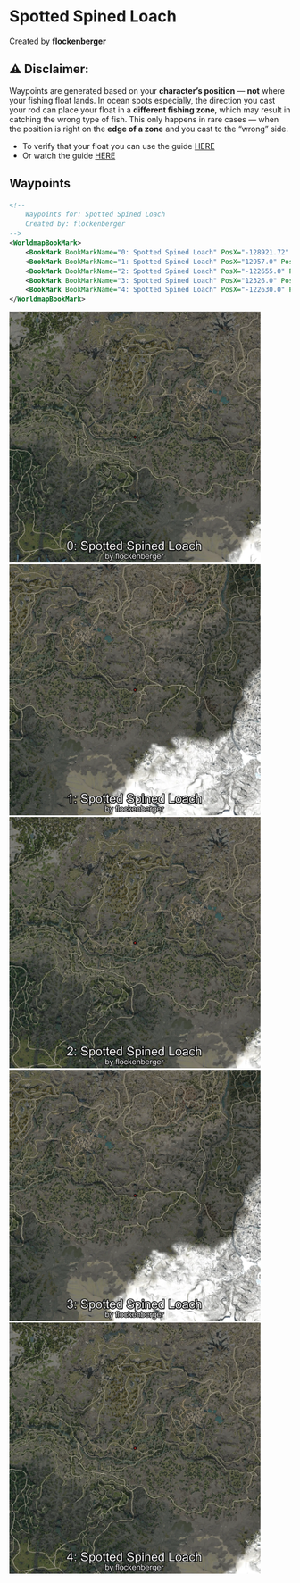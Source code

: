 # Spotted Spined Loach
Created by **flockenberger**

## ⚠️ Disclaimer:
Waypoints are generated based on your __**character’s position**__ — __not__ where your fishing float lands.
In ocean spots especially, the direction you cast your rod can place your float in a **different fishing zone**, which may result in catching the wrong type of fish.
This only happens in rare cases — when the position is right on the **edge of a zone** and you cast to the “wrong” side.

- To verify that your float you can use the guide [HERE](https://flockenberger.github.io/bdo-fish-position/)
- Or watch the guide [HERE](https://youtu.be/t-VXcRoNojk)

## Waypoints
```xml
<!--
    Waypoints for: Spotted Spined Loach
    Created by: flockenberger
-->
<WorldmapBookMark>
    <BookMark BookMarkName="0: Spotted Spined Loach" PosX="-128921.72" PosY="6476.598" PosZ="-456512.75" />
    <BookMark BookMarkName="1: Spotted Spined Loach" PosX="12957.0" PosY="16285.0" PosZ="-474062.0" />
    <BookMark BookMarkName="2: Spotted Spined Loach" PosX="-122655.0" PosY="6932.0" PosZ="-443517.0" />
    <BookMark BookMarkName="3: Spotted Spined Loach" PosX="12326.0" PosY="16474.0" PosZ="-473213.0" />
    <BookMark BookMarkName="4: Spotted Spined Loach" PosX="-122630.0" PosY="6801.0" PosZ="-446460.0" />
</WorldmapBookMark>
```

<img src="./Spotted Spined Loach_0_Preview.webp" width="450"/> <img src="./Spotted Spined Loach_1_Preview.webp" width="450"/> <img src="./Spotted Spined Loach_2_Preview.webp" width="450"/> <img src="./Spotted Spined Loach_3_Preview.webp" width="450"/> <img src="./Spotted Spined Loach_4_Preview.webp" width="450"/> 